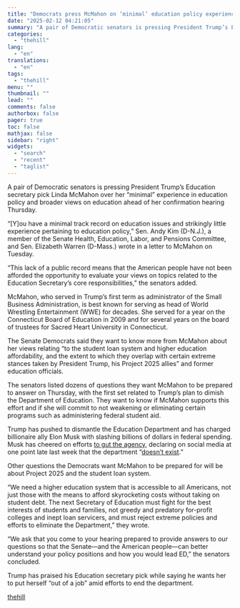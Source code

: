 ```yaml
---
title: "Democrats press McMahon on ‘minimal’ education policy experience ahead of hearing"
date: "2025-02-12 04:21:05"
summary: "A pair of Democratic senators is pressing President Trump’s Education secretary pick Linda McMahon over her “minimal” experience in education policy and broader views on education ahead of her confirmation hearing Thursday. “[Y]ou have a minimal track record on education issues and strikingly little experience pertaining to education policy,” Sen...."
categories:
  - "thehill"
lang:
  - "en"
translations:
  - "en"
tags:
  - "thehill"
menu: ""
thumbnail: ""
lead: ""
comments: false
authorbox: false
pager: true
toc: false
mathjax: false
sidebar: "right"
widgets:
  - "search"
  - "recent"
  - "taglist"
---
```


A pair of Democratic senators is pressing President Trump’s Education secretary pick Linda McMahon over her “minimal” experience in education policy and broader views on education ahead of her confirmation hearing Thursday.

“[Y]ou have a minimal track record on education issues and strikingly little experience pertaining to education policy,” Sen. Andy Kim (D-N.J.), a member of the Senate Health, Education, Labor, and Pensions Committee, and Sen. Elizabeth Warren (D-Mass.) wrote in a letter to McMahon on Tuesday.

“This lack of a public record means that the American people have not been afforded the opportunity to evaluate your views on topics related to the Education Secretary’s core responsibilities,” the senators added.

McMahon, who served in Trump’s first term as administrator of the Small Business Administration, is best known for serving as head of World Wrestling Entertainment (WWE) for decades. She served for a year on the Connecticut Board of Education in 2009 and for several years on the board of trustees for Sacred Heart University in Connecticut.

The Senate Democrats said they want to know more from McMahon about her views relating “to the student loan system and higher education affordability, and the extent to which they overlap with certain extreme stances taken by President Trump, his Project 2025 allies” and former education officials.

The senators listed dozens of questions they want McMahon to be prepared to answer on Thursday, with the first set related to Trump’s plan to dimish the Department of Education. They want to know if McMahon supports this effort and if she will commit to not weakening or eliminating certain programs such as administering federal student aid.

Trump has pushed to dismantle the Education Department and has charged billionaire ally Elon Musk with slashing billions of dollars in federal spending. Musk has cheered on efforts [to gut the agency](https://thehill.com/video/musk-shocks-lawmakers-gop-ready-to-challenge-authority-trump-to-eliminate-education-department/10430558/), declaring on social media at one point late last week that the department “[doesn’t exist](https://x.com/elonmusk/status/1888038615780909178).”

Other questions the Democrats want McMahon to be prepared for will be about Project 2025 and the student loan system.

“We need a higher education system that is accessible to all Americans, not just those with the means to afford skyrocketing costs without taking on student debt. The next Secretary of Education must fight for the best interests of students and families, not greedy and predatory for-profit colleges and inept loan servicers, and must reject extreme policies and efforts to eliminate the Department,” they wrote.

“We ask that you come to your hearing prepared to provide answers to our questions so that the Senate—and the American people—can better understand your policy positions and how you would lead ED,” the senators concluded.

Trump has praised his Education secretary pick while saying he wants her to put herself “out of a job” amid efforts to end the department.

[thehill](https://thehill.com/homenews/education/5138896-democrats-press-mcmahon-education-policy-experience/)
